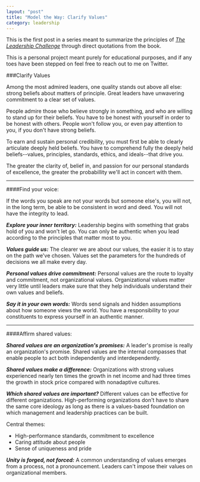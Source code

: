 ```yaml
---
layout: "post"
title: "Model the Way: Clarify Values"
category: leadership
---
```

This is the first post in a series meant to summarize the principles of *[The Leadership Challenge](http://www.amazon.com/Leadership-Challenge-4th-James-Kouzes/dp/0787984914/ref=tmm_hrd_title_0?_encoding=UTF8&sr=8-2&qid=1415953746)* through direct quotations from the book. 

This is a personal project meant purely for educational purposes, and if any toes have been stepped on feel free to reach out to me on Twitter.

###Clarify Values

Among the most admired leaders, one quality stands out above all else: strong beliefs about matters of principle. Great leaders have unwavering commitment to a clear set of values. 

People admire those who believe strongly in something, and who are willing to stand up for their beliefs. You have to be honest with yourself in order to be honest with others. People won't follow you, or even pay attention to you, if you don't have strong beliefs.

To earn and sustain personal credibility, you must first be able to clearly articulate deeply held beliefs. You have to comprehend fully the deeply held beliefs--values, principles, standards, ethics, and ideals--that drive you.

The greater the clarity of, belief in, and passion for our personal standards of excellence, the greater the probabillity we'll act in concert with them.

---

####Find your voice:

If the words you speak are not your words but someone else's, you will not, in the long term, be able to be consistent in word and deed. You will not have the integrity to lead.

***Explore your inner territory:*** Leadership begins with something that grabs hold of you and won't let go. You can only be authentic when you lead according to the principles that matter most to you.

***Values guide us:*** The clearer we are about our values, the easier it is to stay on the path we've chosen. Values set the parameters for the hundreds of decisions we all make every day.

***Personal values drive commitment:*** Personal values are the route to loyalty and commitment, not organizational values. Organizational values matter very little until leaders make sure that they help individuals understand their own values and beliefs.

***Say it in your own words:*** Words send signals and hidden assumptions about how someone views the world. You have a responsibility to your constituents to express yourself in an authentic manner.

---

####Affirm shared values:

***Shared values are an organization's promises:*** A leader's promise is really an organization's promise. Shared values are the internal compasses that enable people to act both independently and interdependently.

***Shared values make a difference:*** Organizations with strong values experienced nearly ten times the growth in net income and had three times the growth in stock price compared with nonadaptive cultures.

***Which shared values are important?*** Different values can be effective for different organizations. High-performing organizations don't have to share the same core ideology as long as there is a values-based foundation on which management and leadership practices can be built.

Central themes:

* High-performance standards, commitment to excellence
* Caring attitude about people
* Sense of uniqueness and pride

***Unity is forged, not forced:*** A common understanding of values emerges from a process, not a pronouncement. Leaders can't impose their values on organizational members.


